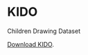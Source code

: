 # KIDO
Children Drawing Dataset


[Download KIDO](https://drive.google.com/file/d/1Ip5HI3kqnZ0Lpc0jQKxl30IjHmksqkrf/view?usp=sharing).
